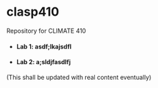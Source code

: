 # clasp410
Repository for CLIMATE 410
 - #### Lab 1: asdf;lkajsdfl
 - #### Lab 2: a;sldjfasdlfj
(This shall be updated with real content eventually)
